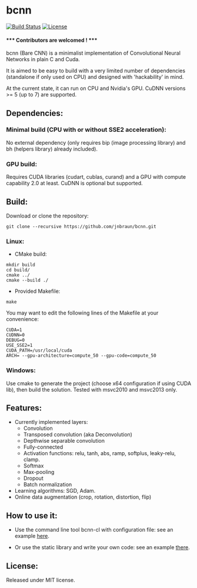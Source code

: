# bcnn

[![Build Status](https://travis-ci.org/jnbraun/bcnn.svg?branch=master)](https://travis-ci.org/jnbraun/bcnn/)
[![License](https://img.shields.io/badge/license-MIT-blue.svg)](LICENSE)

#### ***  Contributors are welcomed ! ***

bcnn (Bare CNN) is a minimalist implementation of Convolutional Neural Networks in plain C and Cuda.

It is aimed to be easy to build with a very limited number of dependencies (standalone if only used on CPU) and designed with 'hackability' in mind.

At the current state, it can run on CPU and Nvidia's GPU. CuDNN versions >= 5 (up to 7) are supported.

## Dependencies:
### Minimal build (CPU with or without SSE2 acceleration):
No external dependency (only requires bip (image processing library) and bh (helpers library) already included).

### GPU build: 
Requires CUDA libraries (cudart, cublas, curand) and a GPU with compute capability 2.0 at least. CuDNN is optional but supported.

## Build:
Download or clone the repository:
```
git clone --recursive https://github.com/jnbraun/bcnn.git
```

### Linux:
* CMake build:
```
mkdir build
cd build/
cmake ../
cmake --build ./
```

* Provided Makefile: 
```
make
```
You may want to edit the following lines of the Makefile at your convenience:
```
CUDA=1
CUDNN=0
DEBUG=0
USE_SSE2=1
CUDA_PATH=/usr/local/cuda
ARCH= --gpu-architecture=compute_50 --gpu-code=compute_50
```

### Windows:
Use cmake to generate the project (choose x64 configuration if using CUDA lib), then build the solution.
Tested with msvc2010 and msvc2013 only.

## Features:

* Currently implemented layers: 
	- Convolution
	- Transposed convolution (aka Deconvolution)
	- Depthwise separable convolution
	- Fully-connected
	- Activation functions: relu, tanh, abs, ramp, softplus, leaky-relu, clamp.
	- Softmax
	- Max-pooling
	- Dropout
	- Batch normalization
* Learning algorithms: SGD, Adam.
* Online data augmentation (crop, rotation, distortion, flip)

## How to use it:

* Use the command line tool bcnn-cl with configuration file: see an example [here](https://github.com/jnbraun/bcnn/tree/master/examples/mnist_cl).

* Or use the static library and write your own code: see an example [there](https://github.com/jnbraun/bcnn/tree/master/examples/mnist).

## License:

Released under MIT license.

